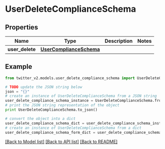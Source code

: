 # UserDeleteComplianceSchema


## Properties
Name | Type | Description | Notes
------------ | ------------- | ------------- | -------------
**user_delete** | [**UserComplianceSchema**](UserComplianceSchema.md) |  | 

## Example

```python
from twitter_v2.models.user_delete_compliance_schema import UserDeleteComplianceSchema

# TODO update the JSON string below
json = "{}"
# create an instance of UserDeleteComplianceSchema from a JSON string
user_delete_compliance_schema_instance = UserDeleteComplianceSchema.from_json(json)
# print the JSON string representation of the object
print UserDeleteComplianceSchema.to_json()

# convert the object into a dict
user_delete_compliance_schema_dict = user_delete_compliance_schema_instance.to_dict()
# create an instance of UserDeleteComplianceSchema from a dict
user_delete_compliance_schema_form_dict = user_delete_compliance_schema.from_dict(user_delete_compliance_schema_dict)
```
[[Back to Model list]](../README.md#documentation-for-models) [[Back to API list]](../README.md#documentation-for-api-endpoints) [[Back to README]](../README.md)


